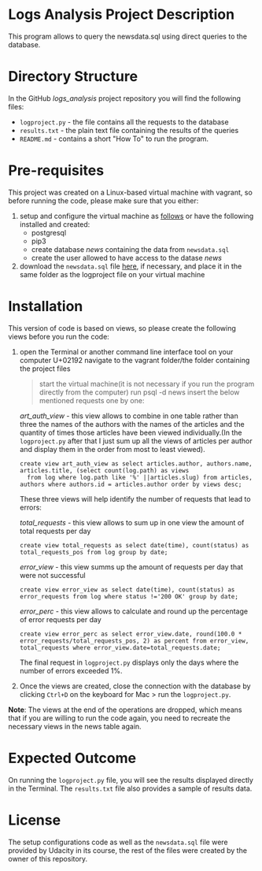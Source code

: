 # Logs Analysis Project Description

This program allows to query the newsdata.sql using direct queries to the database.

# Directory Structure

In the GitHub *logs_analysis* project repository you will find the following files:

  * `logproject.py` - the file contains all the requests to the database
  * `results.txt` - the plain text file containing the results of the queries
  * `README.md` - contains a short "How To" to run the program.

# Pre-requisites
This project was created on a Linux-based virtual machine with vagrant, so before running the code, please make sure that you either:
1. setup and configure the virtual machine as [follows](https://d17h27t6h515a5.cloudfront.net/topher/2017/June/5948287e_fsnd-virtual-machine/fsnd-virtual-machine.zip) or have the following installed and created:
    * postgresql
    * pip3
    * create database *news* containing the data from `newsdata.sql`
    * create the user allowed to have access to the datase *news*
2. download the `newsdata.sql` file [here](https://d17h27t6h515a5.cloudfront.net/topher/2016/August/57b5f748_newsdata/newsdata.zip), if necessary, and place it in the same folder as the logproject file on your virtual machine

# Installation

This version of code is based on views, so please create the following views before you run the code:
1. open the Terminal or another command line interface tool on your computer 
    U+02192 navigate to the vagrant folder/the folder containing the project files 
    > start the virtual machine(it is not necessary if you run the program directly from the computer) 
    > run psql -d news 
    > insert the below mentioned requests one by one:

      *art_auth_view* - this view allows to combine in one table rather than three the names of the authors with the names of the articles and the quantity of times those articles have been viewed individually.(In the `logproject.py` after that I just sum up all the views of articles per author and display them in the order from most to least viewed). 
      ```psql
      create view art_auth_view as select articles.author, authors.name, articles.title, (select count(log.path) as views
        from log where log.path like '%' ||articles.slug) from articles, authors where authors.id = articles.author order by views desc;
      ```
      These three views will help identify the number of requests that lead to errors:
      
      *total_requests* - this view allows to sum up in one view the amount of total requests per day
      ```psql
      create view total_requests as select date(time), count(status) as total_requests_pos from log group by date;
      ```
      *error_view* - this view summs up the amount of requests per day that were not successful
      ```psql
      create view error_view as select date(time), count(status) as error_requests from log where status !='200 OK' group by date;
      ```
      *error_perc* - this view allows to calculate and round up the percentage of error requests per day
      ```psql
      create view error_perc as select error_view.date, round(100.0 * error_requests/total_requests_pos, 2) as percent from error_view,   total_requests where error_view.date=total_requests.date;
      ```
      The final request in `logproject.py` displays only the days where the number of errors exceeded 1%.
      
2. Once the views are created, close the connection with the database by clicking `Ctrl+D` on the keyboard for Mac > run the `logproject.py`. 

__Note__: The views at the end of the operations are dropped, which means that if you are willing to run the code again, you need to recreate the necessary views in the news table again. 

# Expected Outcome

On running the `logproject.py` file, you will see the results displayed directly in the Terminal. The `results.txt` file also provides a sample of results data.

# License

The setup configurations code as well as the `newsdata.sql` file were provided by Udacity in its course, the rest of the files were created by the owner of this repository.
